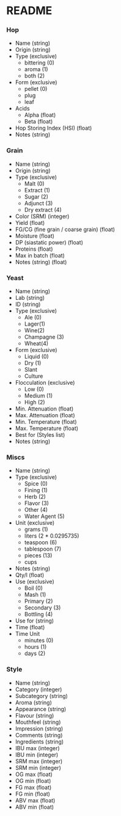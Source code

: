 # README #

### Hop ###
* Name (string)
* Origin (string)
* Type (exclusive)
    * bittering (0)
    * aroma (1)
    * both (2)
* Form (exclusive)
    * pellet (0)
    * plug
    * leaf
* Acids
    * Alpha (float)
    * Beta (float)
* Hop Storing Index (HSI) (float)
* Notes (string)

### Grain ###
* Name (string)
* Origin (string)
* Type (exclusive)
    * Malt (0)
    * Extract (1)
    * Sugar (2)
    * Adjunct (3)
    * Dry extract (4)
* Color (SRM) (integer)
* Yield (float)
* FG/CG (fine grain / coarse grain) (float)
* Moisture (float)
* DP (siastatic power) (float)
* Proteins (float)
* Max in batch (float)
* Notes (string) (float)

### Yeast ###
* Name (string)
* Lab (string)
* ID (string)
* Type (exclusive)
    * Ale (0)
    * Lager(1)
    * Wine(2)
    * Champagne (3)
    * Wheat(4)
* Form (exclusive)
    * Liquid (0)
    * Dry (1)
    * Slant
    * Culture
* Flocculation (exclusive)
    * Low (0)
    * Medium (1)
    * High (2)
* Min. Attenuation (float)
* Max. Attenuation (float)
* Min. Temperature (float)
* Max. Temperature (float)
* Best for (Styles list)
* Notes (string)

### Miscs ###
* Name (string)
* Type (exclusive)
    * Spice (0)
    * Fining (1)
    * Herb (2)
    * Flavor (3)
    * Other (4)
    * Water Agent (5)
* Unit (exclusive)
    * grams (1)
    * liters (2 * 0.0295735)
    * teaspoon (6)
    * tablespoon (7)
    * pieces (13)
    * cups
* Notes (string)
* Qty/l (float)
* Use (exclusive)
    * Boil (0)
    * Mash (1)
    * Primary (2)
    * Secondary (3)
    * Bottling (4)
* Use for (string)
* Time (float)
* Time Unit
    * minutes (0)
    * hours (1)
    * days (2)

### Style ###
* Name (string)
* Category (integer)
* Subcategory (string)
* Aroma (string)
* Appearance (string)
* Flavour (string)
* Mouthfeel (string)
* Impression (string)
* Comments (string)
* Ingredients (string)
* IBU max (integer)
* IBU min (integer)
* SRM max (integer)
* SRM min (integer)
* OG max (float)
* OG min (float)
* FG max (float)
* FG min (float)
* ABV max (float)
* ABV min (float)